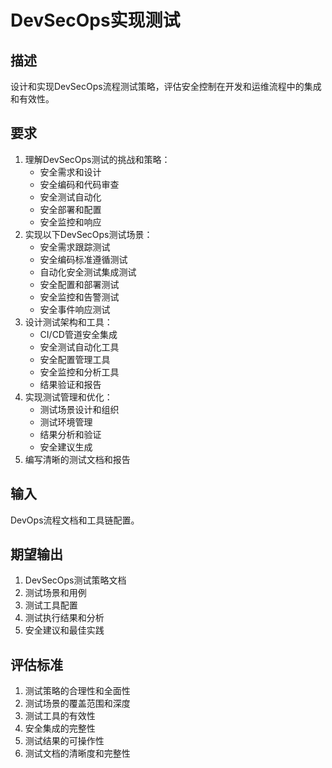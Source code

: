 # DevSecOps实现测试

## 描述
设计和实现DevSecOps流程测试策略，评估安全控制在开发和运维流程中的集成和有效性。

## 要求
1. 理解DevSecOps测试的挑战和策略：
   - 安全需求和设计
   - 安全编码和代码审查
   - 安全测试自动化
   - 安全部署和配置
   - 安全监控和响应
2. 实现以下DevSecOps测试场景：
   - 安全需求跟踪测试
   - 安全编码标准遵循测试
   - 自动化安全测试集成测试
   - 安全配置和部署测试
   - 安全监控和告警测试
   - 安全事件响应测试
3. 设计测试架构和工具：
   - CI/CD管道安全集成
   - 安全测试自动化工具
   - 安全配置管理工具
   - 安全监控和分析工具
   - 结果验证和报告
4. 实现测试管理和优化：
   - 测试场景设计和组织
   - 测试环境管理
   - 结果分析和验证
   - 安全建议生成
5. 编写清晰的测试文档和报告

## 输入
DevOps流程文档和工具链配置。

## 期望输出
1. DevSecOps测试策略文档
2. 测试场景和用例
3. 测试工具配置
4. 测试执行结果和分析
5. 安全建议和最佳实践

## 评估标准
1. 测试策略的合理性和全面性
2. 测试场景的覆盖范围和深度
3. 测试工具的有效性
4. 安全集成的完整性
5. 测试结果的可操作性
6. 测试文档的清晰度和完整性